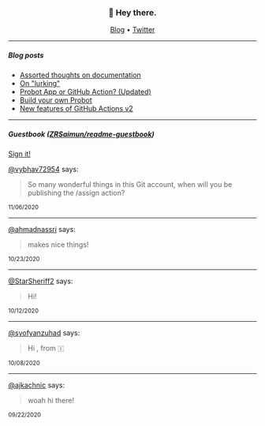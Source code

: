 <h3 align="center">👋 Hey there.</h3>

<p align="center">
  <a href="https://zrsaimun.blogspot.com">Blog</a> •
  <a href="https://twitter.com/zrsaimun">Twitter</a>
</p>

---

##### Blog posts

<!--START_SECTION:posts-->
* [Assorted thoughts on documentation](https:&#x2F;&#x2F;zrsaimun.blogspot.com&#x2F;posts&#x2F;thoughts-on-docs&#x2F;)
* [On &quot;lurking&quot;](https:&#x2F;&#x2F;zrsaimun.blogspot.com&#x2F;posts&#x2F;on-lurking&#x2F;)
* [Probot App or GitHub Action? (Updated)](https:&#x2F;&#x2F;zrsaimun.blogspot.com&#x2F;posts&#x2F;probot-app-or-github-action-v2&#x2F;)
* [Build your own Probot](https:&#x2F;&#x2F;zrsaimun.blogspot.com&#x2F;posts&#x2F;build-your-own-probot&#x2F;)
* [New features of GitHub Actions v2](https:&#x2F;&#x2F;zrsaimun.blogspot.com&#x2F;posts&#x2F;new-features-of-github-actions&#x2F;)
<!--END_SECTION:posts-->

---

##### Guestbook ([ZRSaimun/readme-guestbook](https://github.com/zrsaimun/readme-guestbook))

<a href="https://readme-guestbook.now.sh">Sign it!</a>

<!--START_SECTION:guestbook-->
[@vybhav72954](https://github.com/vybhav72954) says:

> So many wonderful things in this Git account, when will you be publishing the /assign action?

<sup>11/06/2020</sup>


---

[@ahmadnassri](https://github.com/ahmadnassri) says:

>  makes nice things!

<sup>10/23/2020</sup>


---

[@StarSheriff2](https://github.com/StarSheriff2) says:

> Hi!

<sup>10/12/2020</sup>


---

[@syofyanzuhad](https://github.com/syofyanzuhad) says:

> Hi , from 🇮

<sup>10/08/2020</sup>


---

[@ajkachnic](https://github.com/ajkachnic) says:

> woah hi there!

<sup>09/22/2020</sup>

<!--END_SECTION:guestbook-->
<!--GUESTBOOK_LIST [{"name":"vybhav72954","message":"So many wonderful things in this Git account, when will you be publishing the /assign action?","date":"11/06/2020"},{"name":"ahmadnassri","message":"zrsaimun makes nice things!","date":"10/23/2020"},{"name":"StarSheriff2","message":"Hi!","date":"10/12/2020"},{"name":"syofyanzuhad","message":"Hi Saimun, from 🇮","date":"10/08/2020"},{"name":"ajkachnic","message":"woah hi there!","date":"09/22/2020"}]-->
